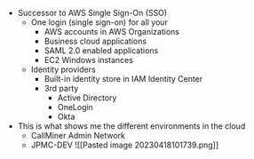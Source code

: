 - Successor to AWS Single Sign-On (SSO)
	- One login (single sign-on) for all your
		- AWS accounts in AWS Organizations
		- Business cloud applications
		- SAML 2.0 enabled applications
		- EC2 Windows instances
	- Identity providers
		- Built-in identity store in IAM Identity Center
		- 3rd party
			- Active Directory
			- OneLogin
			- Okta
- This is what shows me the different environments in the cloud
	- CallMiner Admin Network
	- JPMC-DEV
![[Pasted image 20230418101739.png]]